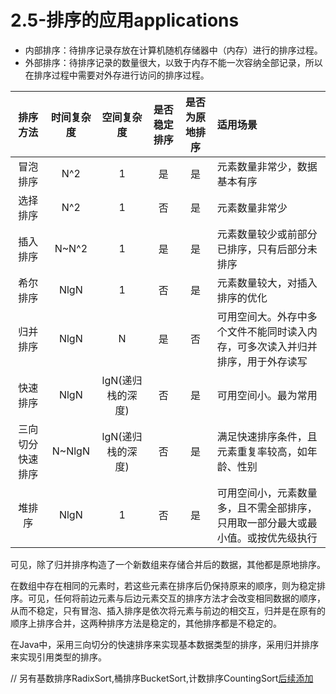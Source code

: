 # 2.5-排序的应用applications

- 内部排序：待排序记录存放在计算机随机存储器中（内存）进行的排序过程。
- 外部排序：待排序记录的数量很大，以致于内存不能一次容纳全部记录，所以在排序过程中需要对外存进行访问的排序过程。

|排序方法|时间复杂度|空间复杂度|是否稳定排序|是否为原地排序|适用场景|
|:-:|:-:|:-:|:-:|:-:|:--|
|冒泡排序|N^2|1|是|是|元素数量非常少，数据基本有序|
|选择排序|N^2|1|否|是|元素数量非常少|
|插入排序|N~N^2|1|是|是|元素数量较少或前部分已排序，只有后部分未排序|
|希尔排序|NlgN|1|否|是|元素数量较大，对插入排序的优化|
|归并排序|NlgN|N|是|否|可用空间大。外存中多个文件不能同时读入内存，可多次读入并归并排序，用于外存读写|
|快速排序|NlgN|lgN(递归栈的深度)|否|是|可用空间小。最为常用|
|三向切分快速排序|N~NlgN|lgN(递归栈的深度)|否|是|满足快速排序条件，且元素重复率较高，如年龄、性别|
|堆排序|NlgN|1|否|是|可用空间小，元素数量多，且不需全部排序，只用取一部分最大或最小值。或按优先级执行|

可见，除了归并排序构造了一个新数组来存储合并后的数据，其他都是原地排序。

在数组中存在相同的元素时，若这些元素在排序后仍保持原来的顺序，则为稳定排序。可见，任何将前边元素与后边元素交互的排序方法才会改变相同数据的顺序，从而不稳定，只有冒泡、插入排序是依次将元素与前边的相交互，归并是在原有的顺序上排序合并，这两种排序方法是稳定的，其他排序都是不稳定的。

在Java中，采用三向切分的快速排序来实现基本数据类型的排序，采用归并排序来实现引用类型的排序。

// 另有基数排序RadixSort,桶排序BucketSort,计数排序CountingSort[后续添加](https://www.cnblogs.com/ttltry-air/archive/2012/08/04/2623302.html)